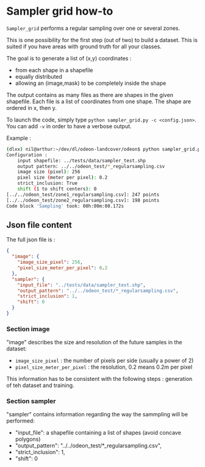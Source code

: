 # Sampler grid how-to

`Sampler_grid` performs a regular sampling over one or several zones.

This is one possibility for the first step (out of two) to build a dataset. This is suited if you have areas with ground truth for all your classes.   

The goal is to generate a list of (x,y) coordinates :
* from each shape in a shapefile
* equally distributed
* allowing an (image,mask) to be completely inside the shape  

The output contains as many files as there are shapes in the given shapefile. Each file is a list of coordinates from one shape.
The shape are ordered in x, then y.


To launch the code, simply type `python sampler_grid.py -c <config.json>`. You can add `-v` in order to have a verbose output.

Example :
```bash
(dlxx) nil@arthur:~/dev/dl/odeon-landcover/odeon$ python sampler_grid.py -c ../tests/test_sampler_grid.json -v
Configuration :
	input shapefile: ../tests/data/sampler_test.shp
	output pattern: ../../odeon_test/*_regularsampling.csv
	image size (pixel): 256
	pixel size (meter per pixel): 0.2
	strict_inclusion: True
	shift (1 to shift centers): 0
[../../odeon_test/zone1_regularsampling.csv]: 247 points
[../../odeon_test/zone2_regularsampling.csv]: 198 points
Code block 'Sampling' took: 00h:00m:00.172s
```

## Json file content

The full json file is :

```json
{
  "image": {
    "image_size_pixel": 256,
    "pixel_size_meter_per_pixel": 0.2
  },
  "sampler": {
    "input_file": "../tests/data/sampler_test.shp",
    "output_pattern": "../../odeon_test/*_regularsampling.csv",
    "strict_inclusion": 1,
    "shift": 0
  }
}
```

### Section image

"image" describes the size and resolution of the future samples in the dataset:
* `image_size_pixel` : the number of pixels per side (usually a power of 2)
*  `pixel_size_meter_per_pixel` : the resolution, 0.2 means 0.2m per pixel

This information has to be consistent with the following steps : generation of teh dataset and training.

### Section sampler

"sampler" contains information regarding the way the sammpling will be performed:
* "input_file": a shapefile containing a list of shapes (avoid concave polygons)
* "output_pattern": "../../odeon_test/*_regularsampling.csv",
* "strict_inclusion": 1,
* "shift": 0
